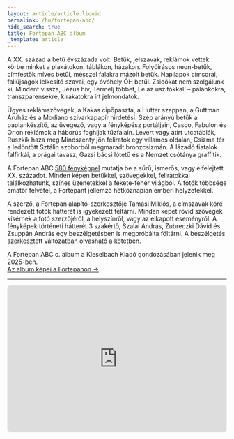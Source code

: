 ```yaml
---
layout: article/article.liquid
permalink: /hu/fortepan-abc/
hide_search: true
title: Fortepan ABC album
_template: article
---
```


A XX. század a betű évszázada volt. Betűk, jelszavak, reklámok vettek körbe minket a plakátokon, táblákon, házakon. Folyóírásos neon-betűk, címfestők míves betűi, mésszel falakra mázolt betűk. Napilapok címsorai, faliújságok lelkesítő szavai, egy óvóhely ÓH betűi. Zsidókat nem szolgálunk ki, Mindent vissza, Jézus hív, Termelj többet, Le az uszítókkal! – palánkokra, transzparensekre, kirakatokra írt jelmondatok.

Ügyes reklámszövegek, a Kakas cipőpaszta, a Hutter szappan, a Guttman Áruház és a Modiano szivarkapapír hirdetési. Szép arányú betűk a paplankészítő, az üvegező, vagy a fényképész portáljain, Casco, Fabulon és Orion reklámok a háborús foghíjak tűzfalain. Levert vagy átírt utcatáblák, Ruszkik haza meg Mindszenty jön feliratok egy villamos oldalán, Csizma tér a ledöntött Sztálin szoborból megmaradt bronzcsizmán. A lázadó fiatalok falfirkái, a prágai tavasz, Gazsi bácsi lótetű és a Nemzet csótánya graffitik.

A Fortepan ABC [580 fényképpel](https://fortepan.hu/hu/lists/696301) mutatja be a sűrű, ismerős, vagy elfelejtett XX. századot. Minden képen betűkkel, szövegekkel, feliratokkal találkozhatunk, színes üzenetekkel a fekete-fehér világból. A fotók többsége amatőr felvétel, a Fortepant jellemző hétköznapian emberi helyzetekkel.

A szerző, a Fortepan alapító-szerkesztője Tamási Miklós, a címszavak köré rendezett fotók hátterét is igyekezett feltárni. Minden képet rövid szövegek kísérnek a fotó szerzőjéről, a helyszínről, vagy az elkapott eseményről. A fényképek történeti hátterét 3 szakértő, Szalai András, Zubreczki Dávid és Zsuppán András egy beszélgetésben is megpróbálta föltárni. A beszélgetés szerkesztett változatban olvasható a kötetben.

A Fortepan ABC c. album a Kieselbach Kiadó gondozásában jelenik meg 2025-ben.\
[Az album képei a Fortepanon →](https://fortepan.hu/hu/lists/696301)

---

<p><iframe width="100%"  style="aspect-ratio:3/2;border-radius:6px" src="https://fortepan.hu/hu/embed/696301" frameborder="0" allow="fullscreen" allowfullscreen="true" loading="lazy"></iframe></p>

